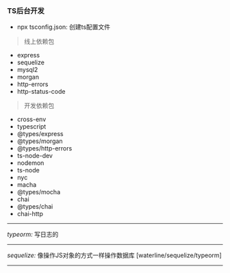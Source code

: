 ### TS后台开发

- npx tsconfig.json: 创建ts配置文件

> 线上依赖包

- express       
- sequelize 
- mysql2 
- morgan 
- http-errors 
- http-status-code

> 开发依赖包

- cross-env 
- typescript 
- @types/express 
- @types/morgan 
- @types/http-errors 
- ts-node-dev 
- nodemon 
- ts-node 
- nyc 
- macha 
- @types/mocha 
- chai 
- @types/chai 
- chai-http

------------------------------------------

*typeorm:* 写日志的

------------------------------------------

*sequelize:* 像操作JS对象的方式一样操作数据库 [waterline/sequelize/typeorm]

------------------------------------------
